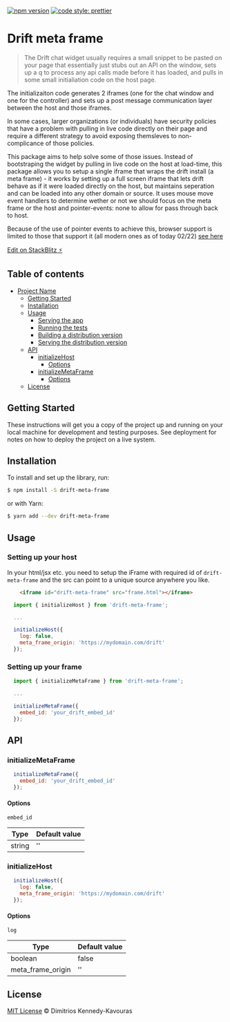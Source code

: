 [![npm version](https://badge.fury.io/js/angular2-expandable-list.svg)](https://badge.fury.io/js/angular2-expandable-list)
[![code style: prettier](https://img.shields.io/badge/code_style-prettier-ff69b4.svg?style=flat-square)](https://github.com/prettier/prettier)

# Drift meta frame

> The Drift chat widget usually requires a small snippet to be pasted on your page that essentially just stubs out an API on the window, sets up a q to process any api calls made before it has loaded, and pulls in some small initialiation code on the host page.

The initializaiton code generates 2 iframes (one for the chat window and one for the controller) and sets up a post message communication layer between the host and those iframes.

In some cases, larger organizations (or individuals) have security policies that have a problem with pulling in live code directly on their page and require a different strategy to avoid exposing themsleves to non-complicance of those policies.

This package aims to help solve some of those issues. Instead of bootstraping the widget by pulling in live code on the host at load-time, this package allows you to setup a single iframe that wraps the drift install (a meta frame) - it works by setting up a full screen iframe that lets drift behave as if it were loaded directly on the host, but maintains seperation and can be loaded into any other domain or source. It uses mouse move event handlers to determine wether or not we should focus on the meta frame or the host and pointer-events: none to allow for pass through back to host.

Because of the use of pointer events to achieve this, browser support is limited to those that support it (all modern ones as of today 02/22) [see here](https://caniuse.com/pointer-events)

[Edit on StackBlitz ⚡️](https://stackblitz.com/edit/webpack-webpack-js-org-5zteqj)

## Table of contents

- [Project Name](#project-name)
  - [Getting Started](#getting-started)
  - [Installation](#installation)
  - [Usage](#usage)
    - [Serving the app](#serving-the-app)
    - [Running the tests](#running-the-tests)
    - [Building a distribution version](#building-a-distribution-version)
    - [Serving the distribution version](#serving-the-distribution-version)
  - [API](#api)
    - [initializeHost](#initializeHost)
      - [Options](#options)
    - [initializeMetaFrame](#initializeMetaFrame)
      - [Options](#options)
  - [License](#license)

## Getting Started

These instructions will get you a copy of the project up and running on your local machine for development and testing purposes. See deployment for notes on how to deploy the project on a live system.

## Installation

To install and set up the library, run:

```sh
$ npm install -S drift-meta-frame
```

or with Yarn:

```sh
$ yarn add --dev drift-meta-frame
```

## Usage

### Setting up your host

In your html/jsx etc. you need to setup the iFrame with required id of `drift-meta-frame` and the src can point to a unique source anywhere you like.

```html
    <iframe id="drift-meta-frame" src="frame.html"></iframe>
```

```js
  import { initializeHost } from 'drift-meta-frame';

  ...

  initializeHost({
    log: false,
    meta_frame_origin: 'https://mydomain.com/drift'
  });
```

### Setting up your frame

```js
  import { initializeMetaFrame } from 'drift-meta-frame';

  ...

  initializeMetaFrame({
    embed_id: 'your_drift_embed_id'
  });
```

## API

### initializeMetaFrame

```js
  initializeMetaFrame({
    embed_id: 'your_drift_embed_id'
  });
```

#### Options

`embed_id`

| Type   | Default value |
| ------ | ------------- |
| string | ''            |

### initializeHost

```js
  initializeHost({
    log: false,
    meta_frame_origin: 'https://mydomain.com/drift'
  });
```

#### Options

`log`

| Type              | Default value |
| ----------------- | ------------- |
| boolean           | false         |
| meta_frame_origin | ''            |

## License

[MIT License](LICENSE.md) © Dimitrios Kennedy-Kavouras
